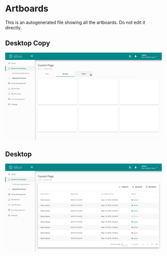 # Artboards

This is an autogenerated file showing all the artboards. Do not edit it directly.

## Desktop Copy

![Desktop Copy](./.exportedArtboards/sketch%20git%20test/Desktop%20Copy.png)


## Desktop

![Desktop](./.exportedArtboards/sketch%20git%20test/Desktop.png)

